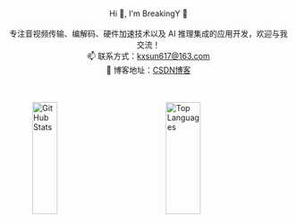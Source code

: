 <p align="center">
  <br>
  Hi 👋, I'm BreakingY 🚀<br>
  <br>
  专注音视频传输、编解码、硬件加速技术以及 AI 推理集成的应用开发，欢迎与我交流！<br>
  📫 联系方式：<a href="mailto:kxsun617@163.com">kxsun617@163.com</a><br>
  📝 博客地址：<a href="https://sunkx.blog.csdn.net">CSDN博客</a><br>
  <br>
  <br>
</p>

<div style="display: flex; justify-content: space-around; align-items: flex-start; height: 200px;">
  <!-- GitHub Stats -->
  <img src="https://github-readme-stats.vercel.app/api?username=BreakingY&show_icons=true&theme=tokyonight&hide_rank=true&bg_color=transparent" alt="GitHub Stats" style="width: 30%; height: 100%;"/>

  
  <!-- Most Used Languages -->
  <img src="https://github-readme-stats.vercel.app/api/top-langs/?username=BreakingY&layout=compact&theme=tokyonight&bg_color=transparent" alt="Top Languages" style="width: 35%; height: 100%;"/>
</div>




